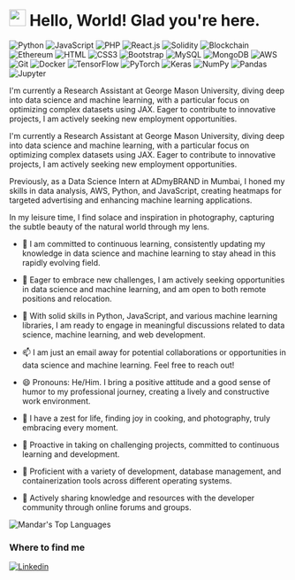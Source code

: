 <h1><img src="https://emojis.slackmojis.com/emojis/images/1531849430/4246/blob-sunglasses.gif?1531849430" width="30"/> Hello, World! Glad you're here.</h1>

![Python](https://img.shields.io/badge/Python-3776AB?style=flat-square&logo=python&logoColor=white)
![JavaScript](https://img.shields.io/badge/JavaScript-F7DF1E?style=flat-square&logo=javascript&logoColor=black)
![PHP](https://img.shields.io/badge/PHP-777BB4?style=flat-square&logo=php&logoColor=white)
![React.js](https://img.shields.io/badge/React.js-0081CB?style=flat-square&logo=react&logoColor=61DAFB)
![Solidity](https://img.shields.io/badge/Solidity-363636?style=flat-square&logo=solidity&logoColor=white)
![Blockchain](https://img.shields.io/badge/Blockchain-121D33?style=flat-square&logo=blockchain.com&logoColor=white)
![Ethereum](https://img.shields.io/badge/Ethereum-3C3C3D?style=flat-square&logo=ethereum&logoColor=white)
![HTML](https://img.shields.io/badge/HTML5-E34F26?style=flat-square&logo=html5&logoColor=white)
![CSS3](https://img.shields.io/badge/CSS3-1572B6?style=flat-square&logo=css3&logoColor=white)
![Bootstrap](https://img.shields.io/badge/Bootstrap-563D7C?style=flat-square&logo=bootstrap&logoColor=white)
![MySQL](https://img.shields.io/badge/MySQL-005C84?style=flat-square&logo=mysql&logoColor=white)
![MongoDB](https://img.shields.io/badge/MongoDB-47A248?style=flat-square&logo=mongodb&logoColor=white)
![AWS](https://img.shields.io/badge/AWS-FF9900?style=flat-square&logo=amazonaws&logoColor=white)
![Git](https://img.shields.io/badge/Git-F05032?style=flat-square&logo=git&logoColor=white)
![Docker](https://img.shields.io/badge/Docker-0CC1F3?style=flat-square&logo=docker&logoColor=white)
![TensorFlow](https://img.shields.io/badge/TensorFlow-FF6F00?style=flat-square&logo=tensorflow&logoColor=white)
![PyTorch](https://img.shields.io/badge/PyTorch-EE4C2C?style=flat-square&logo=pytorch&logoColor=white)
![Keras](https://img.shields.io/badge/Keras-D00000?style=flat-square&logo=keras&logoColor=white)
![NumPy](https://img.shields.io/badge/NumPy-013243?style=flat-square&logo=numpy&logoColor=white)
![Pandas](https://img.shields.io/badge/Pandas-150458?style=flat-square&logo=pandas&logoColor=white)
![Jupyter](https://img.shields.io/badge/Jupyter-F37626?style=flat-square&logo=jupyter&logoColor=white)

I'm currently a Research Assistant at George Mason University, diving deep into data science and machine learning, with a particular focus on optimizing complex datasets using JAX. Eager to contribute to innovative projects, I am actively seeking new employment opportunities.

I'm currently a Research Assistant at George Mason University, diving deep into data science and machine learning, with a particular focus on optimizing complex datasets using JAX. Eager to contribute to innovative projects, I am actively seeking new employment opportunities.

Previously, as a Data Science Intern at ADmyBRAND in Mumbai, I honed my skills in data analysis, AWS, Python, and JavaScript, creating heatmaps for targeted advertising and enhancing machine learning applications.

In my leisure time, I find solace and inspiration in photography, capturing the subtle beauty of the natural world through my lens.

- 🌱 I am committed to continuous learning, consistently updating my knowledge in data science and machine learning to stay ahead in this rapidly evolving field.
- 👯 Eager to embrace new challenges, I am actively seeking opportunities in data science and machine learning, and am open to both remote positions and relocation.
- 💬 With solid skills in Python, JavaScript, and various machine learning libraries, I am ready to engage in meaningful discussions related to data science, machine learning, and web development.
- 📫 I am just an email away for potential collaborations or opportunities in data science and machine learning. Feel free to reach out!
- 😄 Pronouns: He/Him. I bring a positive attitude and a good sense of humor to my professional journey, creating a lively and constructive work environment.

- :partying_face: I have a zest for life, finding joy in cooking, and photography, truly embracing every moment.
- :book: Proactive in taking on challenging projects, committed to continuous learning and development.
- :wrench: Proficient with a variety of development, database management, and containerization tools across different operating systems.
- :envelope_with_arrow: Actively sharing knowledge and resources with the developer community through online forums and groups.

![Mandar's Top Languages](https://github-readme-stats.vercel.app/api/top-langs/?username=mandarc64&theme=darcula&show_icons=true&hide_border=true&layout=compact)

### Where to find me

[![Linkedin](https://img.shields.io/badge/LinkedIn-0077B5?style=flat-square&logo=linkedin&logoColor=white)]([https://www.linkedin.com/in/thestoryteller/](https://www.linkedin.com/in/mandar-chaudhari-7a219a200/)https://www.linkedin.com/in/mandar-chaudhari-7a219a200/) 



